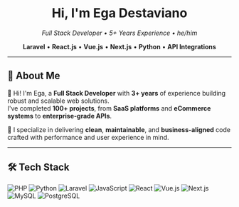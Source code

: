 <h1 align="center">Hi, I'm Ega Destaviano</h1>
<p align="center">
  <em>Full Stack Developer • 5+ Years Experience • he/him</em>  
</p>
<p align="center">
  <b>Laravel</b> • <b>React.js</b> • <b>Vue.js</b> • <b>Next.js</b> • <b>Python</b> • <b>API Integrations</b>
</p>

---

## 💼 About Me

👋 Hi! I'm Ega, a **Full Stack Developer** with **3+ years** of experience building robust and scalable web solutions.  
I've completed **100+ projects**, from **SaaS platforms** and **eCommerce systems** to **enterprise-grade APIs**.

🧠 I specialize in delivering **clean**, **maintainable**, and **business-aligned** code crafted with performance and user experience in mind.

---

## 🛠️ Tech Stack

![PHP](https://img.shields.io/badge/PHP-777BB4?style=flat&logo=php&logoColor=white)
![Python](https://img.shields.io/badge/Python-3776AB?style=flat&logo=python&logoColor=white)
![Laravel](https://img.shields.io/badge/Laravel-FC4949?style=flat&logo=laravel&logoColor=white)
![JavaScript](https://img.shields.io/badge/JavaScript-F7DF1E?style=flat&logo=javascript&logoColor=black)
![React](https://img.shields.io/badge/React-61DAFB?style=flat&logo=react&logoColor=black)
![Vue.js](https://img.shields.io/badge/Vue.js-42B883?style=flat&logo=vue.js&logoColor=white)
![Next.js](https://img.shields.io/badge/Next.js-000000?style=flat&logo=next.js&logoColor=white)
![MySQL](https://img.shields.io/badge/MySQL-4479A1?style=flat&logo=mysql&logoColor=white)
![PostgreSQL](https://img.shields.io/badge/PostgreSQL-4169E1?style=flat&logo=postgresql&logoColor=white)

